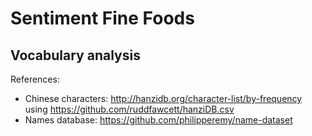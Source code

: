 # Sentiment Fine Foods

## Vocabulary analysis

References:
- Chinese characters: http://hanzidb.org/character-list/by-frequency using https://github.com/ruddfawcett/hanziDB.csv
- Names database: https://github.com/philipperemy/name-dataset

